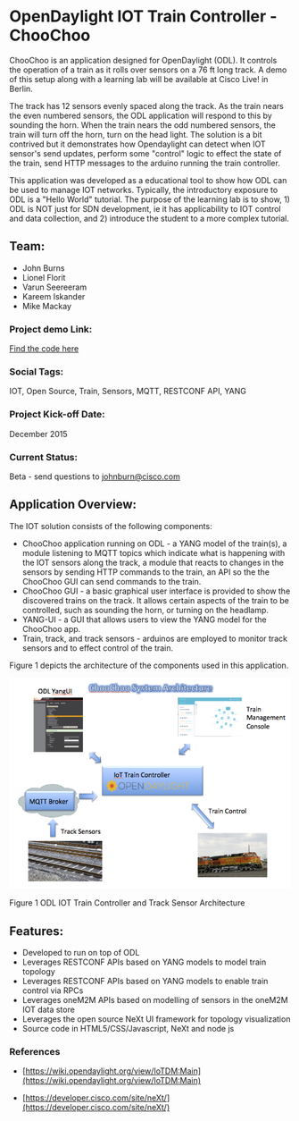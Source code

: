 # OpenDaylight IOT Train Controller - ChooChoo

ChooChoo is an application designed for OpenDaylight (ODL). It controls the operation of a train as it rolls over sensors on
a 76 ft long track. A demo of this setup along with a learning lab will be available at Cisco Live! in Berlin.

The track has 12 sensors evenly spaced along the track. As the train nears the even numbered sensors, the ODL application
will respond to this by sounding the horn.  When the train nears the odd numbered sensors, the
train will turn off the horn, turn on the head light.  The solution is a bit contrived but it 
demonstrates how Opendaylight can detect when IOT sensor's send updates, perform some "control" logic to effect the state
of the train, send HTTP messages to the arduino running the train controller.

This application was developed as a educational tool to show how ODL can be used to manage IOT networks.  Typically, the
introductory exposure to ODL is a "Hello World" tutorial.  The purpose of the learning lab is to show, 1) 
ODL is NOT just for SDN development, ie it has applicability to IOT control and data collection, and 2) introduce the student
to a more complex tutorial.

## Team:

- John Burns
- Lionel Florit
- Varun Seereeram
- Kareem Iskander
- Mike Mackay

### Project demo Link:

[Find the code here](https://github.com/CiscoDevNet/choochoo)

### Social Tags:

IOT, Open Source, Train, Sensors, MQTT, RESTCONF API, YANG

### Project Kick-off Date:

December 2015

### Current Status:

Beta - send questions to johnburn@cisco.com

## Application Overview:

The IOT solution consists of the following components:
 - ChooChoo application running on ODL - a YANG model of the train(s), a module listening to MQTT topics which indicate what
is happening with the IOT sensors along the track, a module that reacts to changes in the sensors by sending HTTP commands
to the train, an API so the the ChooChoo GUI can send commands to the train.
 - ChooChoo GUI - a basic graphical user interface is provided to show the discovered trains on the track.  It allows certain aspects of the train to be controlled, such as sounding the horn, or turning on the headlamp.
 - YANG-UI - a GUI that allows users to view the YANG model for the ChooChoo app.
 - Train, track, and track sensors - arduinos are employed to monitor track sensors and to effect control of the train.

Figure 1 depicts the architecture of the components used in this application.

![](media/image1.png)

 Figure 1 ODL IOT Train Controller and Track Sensor Architecture


## Features:

- Developed to run on top of ODL
- Leverages RESTCONF APIs based on YANG models to model train topology
- Leverages RESTCONF APIs based on YANG models to enable train control via RPCs
- Leverages oneM2M APIs based on modelling of sensors in the oneM2M IOT data store
- Leverages the open source NeXt UI framework for topology visualization
- Source code in HTML5/CSS/Javascript, NeXt and node js

### References

- [https://wiki.opendaylight.org/view/IoTDM:Main](https://wiki.opendaylight.org/view/IoTDM:Main)

- [https://developer.cisco.com/site/neXt/](https://developer.cisco.com/site/neXt/)

